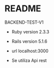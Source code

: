 # README

BACKEND-TEST-V1

* Ruby version 2.3.3

* Rails version 5.1.6

* url localhost:3000

* Se utiliza Api rest

